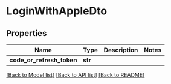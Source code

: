 # LoginWithAppleDto

## Properties
Name | Type | Description | Notes
------------ | ------------- | ------------- | -------------
**code_or_refresh_token** | **str** |  | 

[[Back to Model list]](../README.md#documentation-for-models) [[Back to API list]](../README.md#documentation-for-api-endpoints) [[Back to README]](../README.md)

